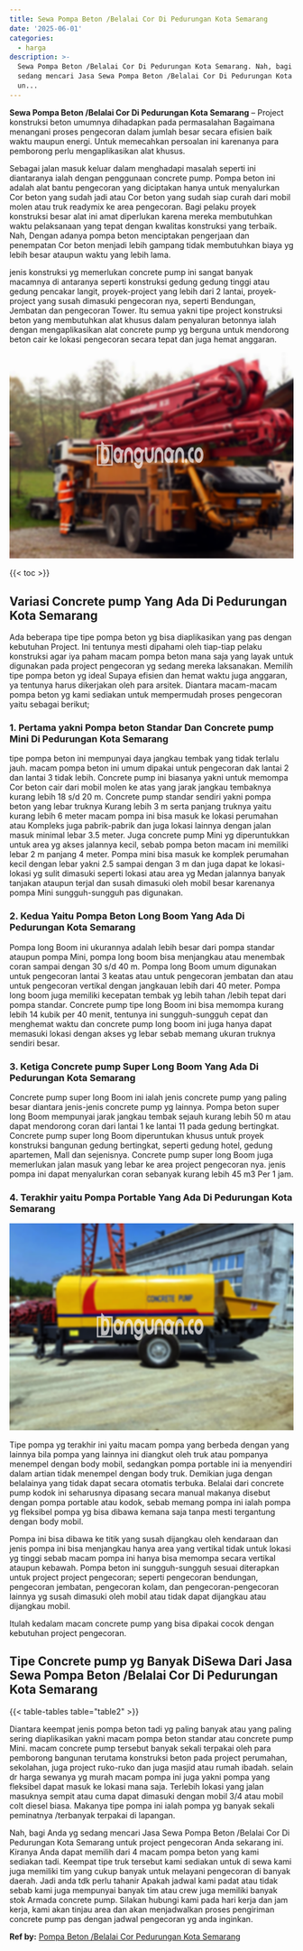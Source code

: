 ```yaml
---
title: Sewa Pompa Beton /Belalai Cor Di Pedurungan Kota Semarang
date: '2025-06-01'
categories:
  - harga
description: >-
  Sewa Pompa Beton /Belalai Cor Di Pedurungan Kota Semarang. Nah, bagi Anda yg
  sedang mencari Jasa Sewa Pompa Beton /Belalai Cor Di Pedurungan Kota Semarang
  un...
---
```


**Sewa Pompa Beton /Belalai Cor Di Pedurungan Kota Semarang** – Project konstruksi beton umumnya dihadapkan pada permasalahan Bagaimana menangani proses pengecoran dalam jumlah besar secara efisien baik waktu maupun energi. Untuk memecahkan persoalan ini karenanya para pemborong perlu mengaplikasikan alat khusus.

Sebagai jalan masuk keluar dalam menghadapi masalah seperti ini diantaranya ialah dengan penggunaan concrete pump. Pompa beton ini adalah alat bantu pengecoran yang diciptakan hanya untuk menyalurkan Cor beton yang sudah jadi atau Cor beton yang sudah siap curah dari mobil molen atau truk readymix ke area pengecoran. Bagi pelaku proyek konstruksi besar alat ini amat diperlukan karena mereka membutuhkan waktu pelaksanaan yang tepat dengan kwalitas konstruksi yang terbaik. Nah, Dengan adanya pompa beton menciptakan pengerjaan dan penempatan Cor beton menjadi lebih gampang tidak membutuhkan biaya yg lebih besar ataupun waktu yang lebih lama.

jenis konstruksi yg memerlukan concrete pump ini sangat banyak macamnya di antaranya seperti konstruksi gedung gedung tinggi atau gedung pencakar langit, proyek-project yang lebih dari 2 lantai, proyek-project yang susah dimasuki pengecoran nya, seperti Bendungan, Jembatan dan pengecoran Tower. Itu semua yakni tipe project konstruksi beton yang membutuhkan alat khusus dalam penyaluran betonnya ialah dengan mengaplikasikan alat concrete pump yg berguna untuk mendorong beton cair ke lokasi pengecoran secara tepat dan juga hemat anggaran.

![Sewa Pompa Beton /Belalai Cor Di Pedurungan Kota Semarang](/images/sewa-concrete-pump-37.png)

{{< toc >}}

## Variasi Concrete pump Yang Ada Di Pedurungan Kota Semarang

Ada beberapa tipe tipe pompa beton yg bisa diaplikasikan yang pas dengan kebutuhan Project. Ini tentunya mesti dipahami oleh tiap-tiap pelaku konstruksi agar iya paham macam pompa beton mana saja yang layak untuk digunakan pada project pengecoran yg sedang mereka laksanakan. Memilih tipe pompa beton yg ideal Supaya efisien dan hemat waktu juga anggaran, ya tentunya harus dikerjakan oleh para arsitek. Diantara macam-macam pompa beton yg kami sediakan untuk mempermudah proses pengecoran yaitu sebagai berikut;

### 1\. Pertama yakni Pompa beton Standar Dan Concrete pump Mini Di Pedurungan Kota Semarang

tipe pompa beton ini mempunyai daya jangkau tembak yang tidak terlalu jauh. macam pompa beton ini umum dipakai untuk pengecoran dak lantai 2 dan lantai 3 tidak lebih. Concrete pump ini biasanya yakni untuk memompa Cor beton cair dari mobil molen ke atas yang jarak jangkau tembaknya kurang lebih 18 s/d 20 m. Concrete pump standar sendiri yakni pompa beton yang lebar truknya Kurang lebih 3 m serta panjang truknya yaitu kurang lebih 6 meter macam pompa ini bisa masuk ke lokasi perumahan atau Kompleks juga pabrik-pabrik dan juga lokasi lainnya dengan jalan masuk minimal lebar 3.5 meter. Juga concrete pump Mini yg diperuntukkan untuk area yg akses jalannya kecil, sebab pompa beton macam ini memiliki lebar 2 m panjang 4 meter. Pompa mini bisa masuk ke komplek perumahan kecil dengan lebar yakni 2.5 sampai dengan 3 m dan juga dapat ke lokasi-lokasi yg sulit dimasuki seperti lokasi atau area yg Medan jalannya banyak tanjakan ataupun terjal dan susah dimasuki oleh mobil besar karenanya pompa Mini sungguh-sungguh pas digunakan.

### 2\. Kedua Yaitu Pompa Beton Long Boom Yang Ada Di Pedurungan Kota Semarang

Pompa long Boom ini ukurannya adalah lebih besar dari pompa standar ataupun pompa Mini, pompa long boom bisa menjangkau atau menembak coran sampai dengan 30 s/d 40 m. Pompa long Boom umum digunakan untuk pengecoran lantai 3 keatas atau untuk pengecoran jembatan dan atau untuk pengecoran vertikal dengan jangkauan lebih dari 40 meter. Pompa long boom juga memiliki kecepatan tembak yg lebih tahan /lebih tepat dari pompa standar. Concrete pump tipe long Boom ini bisa memompa kurang lebih 14 kubik per 40 menit, tentunya ini sungguh-sungguh cepat dan menghemat waktu dan concrete pump long boom ini juga hanya dapat memasuki lokasi dengan akses yg lebar sebab memang ukuran truknya sendiri besar.

### 3\. Ketiga Concrete pump Super Long Boom Yang Ada Di Pedurungan Kota Semarang

Concrete pump super long Boom ini ialah jenis concrete pump yang paling besar diantara jenis-jenis concrete pump yg lainnya. Pompa beton super long Boom mempunyai jarak jangkau tembak sejauh kurang lebih 50 m atau dapat mendorong coran dari lantai 1 ke lantai 11 pada gedung bertingkat. Concrete pump super long Boom diperuntukan khusus untuk proyek konstruksi bangunan gedung bertingkat, seperti gedung hotel, gedung apartemen, Mall dan sejenisnya. Concrete pump super long Boom juga memerlukan jalan masuk yang lebar ke area project pengecoran nya. jenis pompa ini dapat menyalurkan coran sebanyak kurang lebih 45 m3 Per 1 jam.

### 4\. Terakhir yaitu Pompa Portable Yang Ada Di Pedurungan Kota Semarang

![Sewa Pompa Beton /Belalai Cor Di Pedurungan Kota Semarang](/images/sewa-concrete-pump-09.png)

Tipe pompa yg terakhir ini yaitu macam pompa yang berbeda dengan yang lainnya bila pompa yang lainnya ini diangkut oleh truk atau pompanya menempel dengan body mobil, sedangkan pompa portable ini ia menyendiri dalam artian tidak menempel dengan body truk. Demikian juga dengan belalainya yang tidak dapat secara otomatis terbuka. Belalai dari concrete pump kodok ini seharusnya dipasang secara manual makanya disebut dengan pompa portable atau kodok, sebab memang pompa ini ialah pompa yg fleksibel pompa yg bisa dibawa kemana saja tanpa mesti tergantung dengan body mobil.

Pompa ini bisa dibawa ke titik yang susah dijangkau oleh kendaraan dan jenis pompa ini bisa menjangkau hanya area yang vertikal tidak untuk lokasi yg tinggi sebab macam pompa ini hanya bisa memompa secara vertikal ataupun kebawah. Pompa beton ini sungguh-sungguh sesuai diterapkan untuk project project pengecoran; seperti pengecoran bendungan, pengecoran jembatan, pengecoran kolam, dan pengecoran-pengecoran lainnya yg susah dimasuki oleh mobil atau tidak dapat dijangkau atau dijangkau mobil.

Itulah kedalam macam concrete pump yang bisa dipakai cocok dengan kebutuhan project pengecoran.

## Tipe Concrete pump yg Banyak DiSewa Dari Jasa Sewa Pompa Beton /Belalai Cor Di Pedurungan Kota Semarang

{{< table-tables table="table2" >}}

Diantara keempat jenis pompa beton tadi yg paling banyak atau yang paling sering diaplikasikan yakni macam pompa beton standar atau concrete pump Mini. macam concrete pump tersebut banyak sekali terpakai oleh para pemborong bangunan terutama konstruksi beton pada project perumahan, sekolahan, juga project ruko-ruko dan juga masjid atau rumah ibadah. selain dr harga sewanya yg murah macam pompa ini juga yakni pompa yang fleksibel dapat masuk ke lokasi mana saja. Terlebih lokasi yang jalan masuknya sempit atau cuma dapat dimasuki dengan mobil 3/4 atau mobil colt diesel biasa. Makanya tipe pompa ini ialah pompa yg banyak sekali peminatnya /terbanyak terpakai di lapangan.

Nah, bagi Anda yg sedang mencari Jasa Sewa Pompa Beton /Belalai Cor Di Pedurungan Kota Semarang untuk project pengecoran Anda sekarang ini. Kiranya Anda dapat memilih dari 4 macam pompa beton yang kami sediakan tadi. Keempat tipe truk tersebut kami sediakan untuk di sewa kami juga memiliki tim yang cukup banyak untuk melayani pengecoran di banyak daerah. Jadi anda tdk perlu tahanir Apakah jadwal kami padat atau tidak sebab kami juga mempunyai banyak tim atau crew juga memiliki banyak stok Armada concrete pump. Silakan hubungi kami pada hari kerja dan jam kerja, kami akan tinjau area dan akan menjadwalkan proses pengiriman concrete pump pas dengan jadwal pengecoran yg anda inginkan.

**Ref by:** [Pompa Beton /Belalai Cor Pedurungan Kota Semarang](https://id.wikipedia.org/wiki/Pompa)
